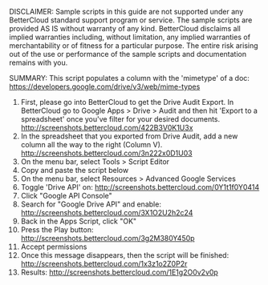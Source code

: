 DISCLAIMER: Sample scripts in this guide are not supported under any BetterCloud standard support program or service. The sample scripts are provided AS IS without warranty of any kind. BetterCloud disclaims all implied warranties including, without limitation, any implied warranties of merchantability or of fitness for a particular purpose. The entire risk arising out of the use or performance of the sample scripts and documentation remains with you.

SUMMARY: This script populates a column with the 'mimetype' of a doc: https://developers.google.com/drive/v3/web/mime-types

1) First, please go into BetterCloud to get the Drive Audit Export. In BetterCloud go to Google Apps > Drive > Audit and then hit 'Export to a spreadsheet' once you've filter for your desired documents. http://screenshots.bettercloud.com/422B3V0K1U3x
2) In the spreadsheet that you exported from Drive Audit, add a new column all the way to the right (Column V). http://screenshots.bettercloud.com/3n222x0D1U03
3) On the menu bar, select Tools > Script Editor 
4) Copy and paste the script below
5) On the menu bar, select Resources > Advanced Google Services
6) Toggle 'Drive API' on: http://screenshots.bettercloud.com/0Y1t1f0Y0414
7) Click "Google API Console"
8) Search for "Google Drive API" and enable: http://screenshots.bettercloud.com/3X1O2U2h2c24
9) Back in the Apps Script, click "OK"
10) Press the Play button: http://screenshots.bettercloud.com/3g2M380Y450p
11) Accept permissions
12) Once this message disappears, then the script will be finished: http://screenshots.bettercloud.com/1x3z1o2Z0P2r
13) Results: http://screenshots.bettercloud.com/1E1g2O0v2v0p
